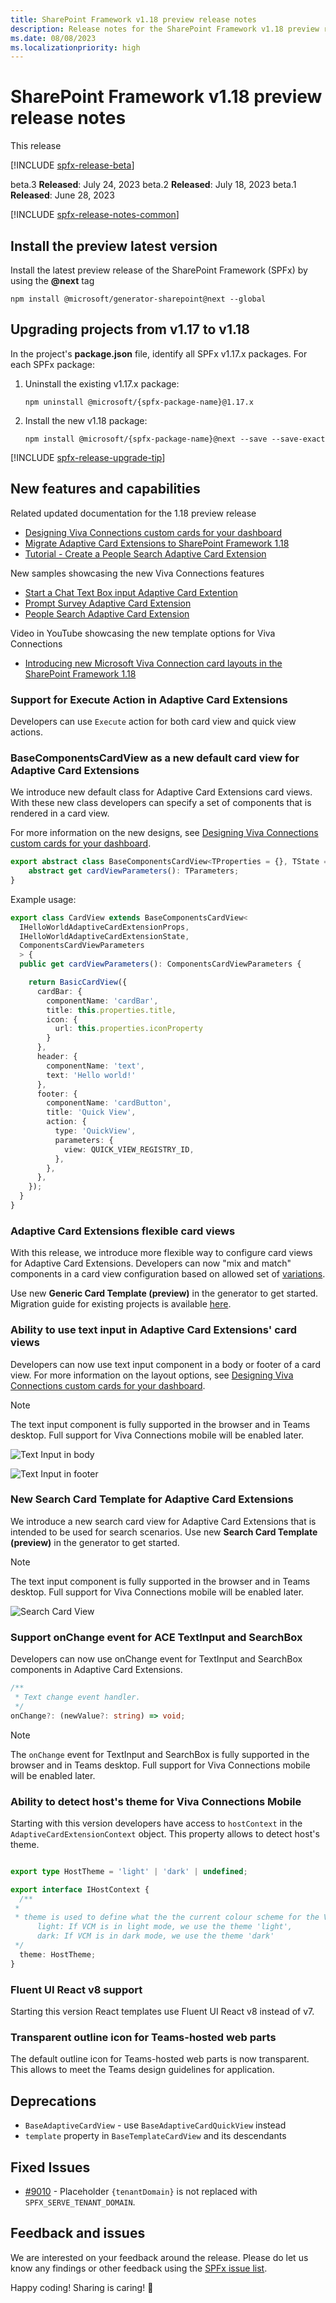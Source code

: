 ```yaml
---
title: SharePoint Framework v1.18 preview release notes
description: Release notes for the SharePoint Framework v1.18 preview release
ms.date: 08/08/2023
ms.localizationpriority: high
---
```

# SharePoint Framework v1.18 preview release notes

This release

[!INCLUDE [spfx-release-beta](../../includes/snippets/spfx-release-beta.md)]

beta.3 **Released**: July 24, 2023
beta.2 **Released**: July 18, 2023
beta.1 **Released**: June 28, 2023

[!INCLUDE [spfx-release-notes-common](../../includes/snippets/spfx-release-notes-common.md)]

## Install the preview latest version

Install the latest preview release of the SharePoint Framework (SPFx) by using the **@next** tag

```console
npm install @microsoft/generator-sharepoint@next --global
```

## Upgrading projects from v1.17 to v1.18

In the project's **package.json** file, identify all SPFx v1.17.x packages. For each SPFx package:

1. Uninstall the existing v1.17.x package:

    ```console
    npm uninstall @microsoft/{spfx-package-name}@1.17.x
    ```

1. Install the new v1.18 package:

    ```console
    npm install @microsoft/{spfx-package-name}@next --save --save-exact
    ```

[!INCLUDE [spfx-release-upgrade-tip](../../includes/snippets/spfx-release-upgrade-tip.md)]

## New features and capabilities

Related updated documentation for the 1.18 preview release

* [Designing Viva Connections custom cards for your dashboard](./viva//design//designing-card.md)
* [Migrate Adaptive Card Extensions to SharePoint Framework 1.18](./viva/get-started/migrate-to-spfx-1-18.md)
* [Tutorial - Create a People Search Adaptive Card Extension](./viva/get-started//build-people-search-adaptive-card-extension.md)

New samples showcasing the new Viva Connections features

* [Start a Chat Text Box input Adaptive Card Extention](https://github.com/pnp/sp-dev-fx-aces/tree/main/samples/InputCard-Start-Chat)
* [Prompt Survey Adaptive Card Extension](https://github.com/pnp/sp-dev-fx-aces/tree/main/samples/InputCard-Prompt-Survey)
* [People Search Adaptive Card Extension](https://github.com/pnp/sp-dev-fx-aces/tree/main/samples/InputCard-PeopleSearch)

Video in YouTube showcasing the new template options for Viva Connections

* [Introducing new Microsoft Viva Connection card layouts in the SharePoint Framework 1.18](https://www.youtube.com/watch?v=S5KCV3ZiAAI)

### Support for Execute Action in Adaptive Card Extensions

Developers can use `Execute` action for both card view and quick view actions.

### BaseComponentsCardView as a new default card view for Adaptive Card Extensions

We introduce new default class for Adaptive Card Extensions card views. With these new class developers can specify a set of components that is rendered in a card view.

For more information on the new designs, see [Designing Viva Connections custom cards for your dashboard](./viva/design/designing-card.md).

```typescript
export abstract class BaseComponentsCardView<TProperties = {}, TState = {}, TParameters extends ComponentsCardViewParameters = ITextCardViewParameters> extends BaseCardView<TProperties, TState> {
    abstract get cardViewParameters(): TParameters;
}
```

Example usage:

```typescript
export class CardView extends BaseComponentsCardView<
  IHelloWorldAdaptiveCardExtensionProps,
  IHelloWorldAdaptiveCardExtensionState,
  ComponentsCardViewParameters
  > {
  public get cardViewParameters(): ComponentsCardViewParameters {

    return BasicCardView({
      cardBar: {
        componentName: 'cardBar',
        title: this.properties.title,
        icon: {
          url: this.properties.iconProperty
        }
      },
      header: {
        componentName: 'text',
        text: 'Hello world!'
      },
      footer: {
        componentName: 'cardButton',
        title: 'Quick View',
        action: {
          type: 'QuickView',
          parameters: {
            view: QUICK_VIEW_REGISTRY_ID,
          },
        },
      },
    });
  }
}
```

### Adaptive Card Extensions flexible card views

With this release, we introduce more flexible way to configure card views for Adaptive Card Extensions. Developers can now "mix and match" components in a card view configuration based on allowed set of [variations](./viva/design/designing-card.md).

Use new **Generic Card Template (preview)** in the generator to get started. Migration guide for existing projects is available [here](./viva/get-started/migrate-to-spfx-1-18.md).

### Ability to use text input in Adaptive Card Extensions' card views

Developers can now use text input component in a body or footer of a card view. For more information on the layout options, see [Designing Viva Connections custom cards for your dashboard](./viva/design/designing-card.md).

> [!NOTE]
> The text input component is fully supported in the browser and in Teams desktop. Full support for Viva Connections mobile will be enabled later.

![Text Input in body](../images/118-release-notes/ace-text-input-body.png)

![Text Input in footer](../images/118-release-notes/ace-text-input-footer.png)

### New Search Card Template for Adaptive Card Extensions

We introduce a new search card view for Adaptive Card Extensions that is intended to be used for search scenarios. Use new **Search Card Template (preview)** in the generator to get started.

> [!NOTE]
> The text input component is fully supported in the browser and in Teams desktop. Full support for Viva Connections mobile will be enabled later.

![Search Card View](../images/118-release-notes/ace-search-box.png)

### Support onChange event for ACE TextInput and SearchBox
Developers can now use onChange event for TextInput and SearchBox components in Adaptive Card Extensions.
```typescript
/**
 * Text change event handler.
 */
onChange?: (newValue?: string) => void;
```
> [!NOTE]
> The `onChange` event for TextInput and SearchBox is fully supported in the browser and in Teams desktop. Full support for Viva Connections mobile will be enabled later.

### Ability to detect host's theme for Viva Connections Mobile
Starting with this version developers have access to `hostContext` in the `AdaptiveCardExtensionContext` object. This property allows to detect host's theme.
```typescript

export type HostTheme = 'light' | 'dark' | undefined;

export interface IHostContext {
  /**
 *
 * theme is used to define what the the current colour scheme for the VCM app. It has currently 2 values
      light: If VCM is in light mode, we use the theme 'light',
      dark: If VCM is in dark mode, we use the theme 'dark'
 */
  theme: HostTheme;
}
```

### Fluent UI React v8 support

Starting this version React templates use Fluent UI React v8 instead of v7.

### Transparent outline icon for Teams-hosted web parts
The default outline icon for Teams-hosted web parts is now transparent. This allows to meet the Teams design guidelines for application.

## Deprecations

- `BaseAdaptiveCardView` - use `BaseAdaptiveCardQuickView` instead
- `template` property in `BaseTemplateCardView` and its descendants

## Fixed Issues

- [#9010](https://github.com/SharePoint/sp-dev-docs/issues/9010) - Placeholder `{tenantDomain}` is not replaced with `SPFX_SERVE_TENANT_DOMAIN`.

## Feedback and issues

We are interested on your feedback around the release. Please do let us know any findings or other feedback using the [SPFx issue list](https://github.com/SharePoint/sp-dev-docs/issues).

Happy coding! Sharing is caring! 🧡